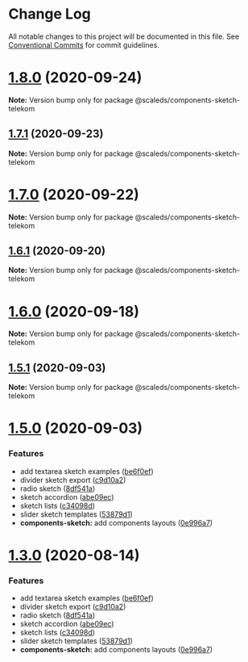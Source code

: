 # Change Log

All notable changes to this project will be documented in this file.
See [Conventional Commits](https://conventionalcommits.org) for commit guidelines.

# [1.8.0](https://gitlab.com/scale-ds/scale-telekom/compare/v1.7.1...v1.8.0) (2020-09-24)

**Note:** Version bump only for package @scaleds/components-sketch-telekom





## [1.7.1](https://gitlab.com/scale-ds/scale-telekom/compare/v1.7.0...v1.7.1) (2020-09-23)

**Note:** Version bump only for package @scaleds/components-sketch-telekom





# [1.7.0](https://gitlab.com/scale-ds/scale-telekom/compare/v1.6.1...v1.7.0) (2020-09-22)

**Note:** Version bump only for package @scaleds/components-sketch-telekom





## [1.6.1](https://gitlab.com/scale-ds/scale-telekom/compare/v1.6.0...v1.6.1) (2020-09-20)

**Note:** Version bump only for package @scaleds/components-sketch-telekom





# [1.6.0](https://gitlab.com/scale-ds/scale-telekom/compare/v1.5.1...v1.6.0) (2020-09-18)

**Note:** Version bump only for package @scaleds/components-sketch-telekom





## [1.5.1](https://gitlab.com/scale-ds/scale-telekom/compare/v1.5.0...v1.5.1) (2020-09-03)

**Note:** Version bump only for package @scaleds/components-sketch-telekom





# [1.5.0](https://gitlab.com/scale-ds/scale-telekom/compare/v1.2.0...v1.5.0) (2020-09-03)


### Features

* add textarea sketch examples ([be6f0ef](https://gitlab.com/scale-ds/scale-telekom/commit/be6f0efdb062bbbeb28bdfde2072674068861108))
* divider sketch export ([c9d10a2](https://gitlab.com/scale-ds/scale-telekom/commit/c9d10a2b5e2a958275b97adc4c9c19a0b57934bc))
* radio sketch ([8df541a](https://gitlab.com/scale-ds/scale-telekom/commit/8df541adf089993c4d29f56012c49c39f5619e6d))
* sketch accordion ([abe09ec](https://gitlab.com/scale-ds/scale-telekom/commit/abe09ecc16b1ec59b5f56e23a8ce801c85eb2bef))
* sketch lists ([c34098d](https://gitlab.com/scale-ds/scale-telekom/commit/c34098db1ac1171484f9e834d9363a77b0941727))
* slider sketch templates ([53879d1](https://gitlab.com/scale-ds/scale-telekom/commit/53879d1ed8a8e85ae028d5c3901382a999d2b959))
* **components-sketch:** add components layouts ([0e996a7](https://gitlab.com/scale-ds/scale-telekom/commit/0e996a7797ba2a92e593944b7c5a2e34c8e2db99))





# [1.3.0](https://gitlab.com/scale-ds/scale-telekom/compare/v1.2.0...v1.3.0) (2020-08-14)


### Features

* add textarea sketch examples ([be6f0ef](https://gitlab.com/scale-ds/scale-telekom/commit/be6f0efdb062bbbeb28bdfde2072674068861108))
* divider sketch export ([c9d10a2](https://gitlab.com/scale-ds/scale-telekom/commit/c9d10a2b5e2a958275b97adc4c9c19a0b57934bc))
* radio sketch ([8df541a](https://gitlab.com/scale-ds/scale-telekom/commit/8df541adf089993c4d29f56012c49c39f5619e6d))
* sketch accordion ([abe09ec](https://gitlab.com/scale-ds/scale-telekom/commit/abe09ecc16b1ec59b5f56e23a8ce801c85eb2bef))
* sketch lists ([c34098d](https://gitlab.com/scale-ds/scale-telekom/commit/c34098db1ac1171484f9e834d9363a77b0941727))
* slider sketch templates ([53879d1](https://gitlab.com/scale-ds/scale-telekom/commit/53879d1ed8a8e85ae028d5c3901382a999d2b959))
* **components-sketch:** add components layouts ([0e996a7](https://gitlab.com/scale-ds/scale-telekom/commit/0e996a7797ba2a92e593944b7c5a2e34c8e2db99))
